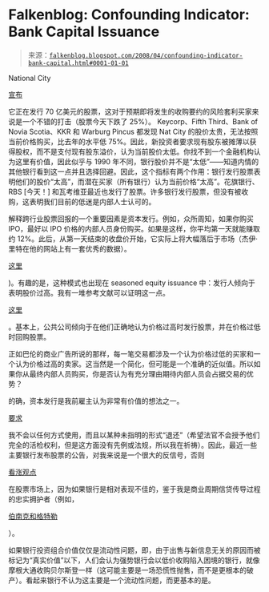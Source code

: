 <!--yml

类别：未分类

日期：2024-05-12 23:22:13

-->

# Falkenblog: Confounding Indicator: Bank Capital Issuance

> 来源：[`falkenblog.blogspot.com/2008/04/confounding-indicator-bank-capital.html#0001-01-01`](http://falkenblog.blogspot.com/2008/04/confounding-indicator-bank-capital.html#0001-01-01)

National City

[宣布](http://www.forbes.com/markets/2008/04/21/nationalcity-bank-closer-markets-equity-cx_ra_cg_0421markets36.html)

它正在发行 70 亿美元的股票，这对于预期即将发生的收购要约的风险套利买家来说是一个不错的打击（股票今天下跌了 25%）。 Keycorp、Fifth Third、Bank of Novia Scotia、KKR 和 Warburg Pincus 都发现 Nat City 的股价太贵，无法按照当前价格购买，比去年的水平低 75%。因此，新投资者要求现有股东被摊薄以获得股权，而不是支付现有股东溢价，认为当前股价太低。你找不到一个金融机构认为这里有价值，因此似乎与 1990 年不同，银行股价并不是“太低”——知道内情的其他银行看到这一点并且选择回避。因此，这个指标有两个作用：银行发行股票表明他们的股价“太高”，而潜在买家（所有银行）认为当前价格“太高”。花旗银行、RBS [今天！] 和瓦考维亚最近也发行了股票。许多银行发行股票，但没有被收购，这表明我们目前的低迷是内部人士认可的。

解释跨行业股票回报的一个重要因素是资本发行。例如，众所周知，如果你购买 IPO，最好以 IPO 价格的内部人员身份购买。如果是这样，你平均第一天就能赚取约 12%。此后，从第一天结束的收盘价开始，它实际上将大幅落后于市场（杰伊·里特在他的网站上有一套优秀的数据）。

[这里](http://bear.cba.ufl.edu/ritter/ipodata.htm)

)。有趣的是，这种模式也出现在 seasoned equity issuance 中：发行人倾向于表明股价过高。我有一堆参考文献可以证明这一点。

[这里](http://www.defprob.com/member-equityindex-ref.php#capissuance)

。基本上，公共公司倾向于在他们正确地认为价格过高时发行股票，并在价格过低时回购股票。

正如巴伦的商业广告所说的那样，每一笔交易都涉及一个认为价格过低的买家和一个认为价格过高的卖家。这当然是一个简化，但可能是一个准确的近似值。所以如果你从最终内部人员购买，你是否认为有充分理由期待内部人员会占据交易的优势？

的确，资本发行是我前雇主认为非常有价值的想法之一。

[要求](http://www.efalken.com/tridevseric.html)

我不会以任何方式使用，而且以某种未指明的形式“退还”（希望法官不会授予他们完全的活检权利，但是这方面没有先例或法规，所以我在祈祷）。因此，最近一些主要银行发布股票的公告，对我来说是一个很大的反信号，否则

[看涨观点](http://falkenblog.blogspot.com/2008/04/aggregate-market-predictor.html)

在股票市场上，因为如果银行是相对表现不佳的，鉴于我是商业周期信贷传导过程的忠实拥护者（例如，

[伯南克和格特勒](http://www.federalreserve.gov/newsevents/speech/Bernanke20070615a.htm)

）。

如果银行投资组合价值仅仅是流动性问题，即，由于出售与新信息无关的原因而被标记为“真实价值”以下，人们会认为强势银行会以低价收购陷入困境的银行，就像摩根大通收购贝尔斯登一样（这可能主要是一场恐慌性抛售，而不是更根本的破产）。看起来银行不认为这主要是一个流动性问题，而更基本的是。
